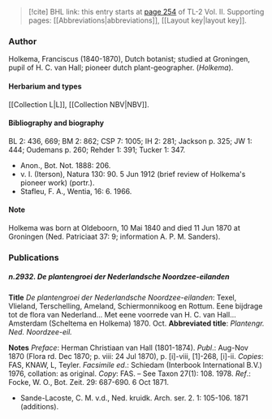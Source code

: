 > [!cite] BHL link: this entry starts at [page 254](https://www.biodiversitylibrary.org/item/103253#page/280/mode/1up) of TL-2 Vol. II.
> Supporting pages: [[Abbreviations|abbreviations]], [[Layout key|layout key]].

### Author

Holkema, Franciscus (1840-1870), Dutch botanist; studied at Groningen, pupil of H. C. van Hall; pioneer dutch plant-geographer. (*Holkema*).

#### Herbarium and types

[[Collection L|L]], [[Collection NBV|NBV]].

#### Bibliography and biography

BL 2: 436, 669; BM 2: 862; CSP 7: 1005; IH 2: 281; Jackson p. 325; JW 1: 444; Oudemans p. 260; Rehder 1: 391; Tucker 1: 347.
- Anon., Bot. Not. 1888: 206.
- v. I. (Iterson), Natura 130: 90. 5 Jun 1912 (brief review of Holkema's pioneer work) (portr.).
- Stafleu, F. A., Wentia, 16: 6. 1966.

#### Note

Holkema was born at Oldeboorn, 10 Mai 1840 and died 11 Jun 1870 at Groningen (Ned. Patriciaat 37: 9; information A. P. M. Sanders).

### Publications

##### n.2932. De plantengroei der Nederlandsche Noordzee-eilanden

**Title**
*De plantengroei der Nederlandsche Noordzee-eilanden*: Texel, Vlieland, Terschelling, Ameland, Schiermonnikoog en Rottum. Eene bijdrage tot de flora van Nederland... Met eene voorrede van H. C. van Hall... Amsterdam (Scheltema en Holkema) 1870. Oct.
**Abbreviated title**: *Plantengr. Ned. Noordzee-eil.*

**Notes**
*Preface*: Herman Christiaan van Hall (1801-1874).
*Publ*.: Aug-Nov 1870 (Flora rd. Dec 1870; p. viii: 24 Jul 1870), p. \[i\]-viii, \[1\]-268, \[i\]-ii.
*Copies*: FAS, KNAW, L, Teyler.
*Facsimile ed*.: Schiedam (Interbook International B.V.) 1976, collation: as original. *Copy*: FAS. – See Taxon 27(1): 108. 1978.
*Ref*.: Focke, W. O., Bot. Zeit. 29: 687-690. 6 Oct 1871.
- Sande-Lacoste, C. M. v.d., Ned. kruidk. Arch. ser. 2. 1: 105-106. 1871 (additions).

